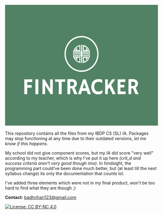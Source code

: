 <p align="center">
  <img src="./public/styles/logo.png" alt="Fintracker Logo" height="400" width="550">
</p>

This repository contains all the files from my IBDP CS (SL) IA. Packages may stop functioning at any time due to their outdated versions, *let me know if this happens.*

My school did not give component scores, but my IA did score "very well" according to my teacher, which is why I've put it up here *(crit_d and success criteria aren't very good though imo)*. In hindsight, the programming part could've been done much better, but (at least till the next syllabus change) its only the documentation that counts lol.

I've added three elements which were not in my final product, won't be too hard to find what they are though ;)

**Contact:** [badhrihari123@gmail.com](mailto:badhrihari123@gmail.com "Email me!")

[![License: CC BY-NC 4.0](https://img.shields.io/badge/License-CC_BY--NC_4.0-lightgrey.svg)](https://creativecommons.org/licenses/by-nc/4.0/)
